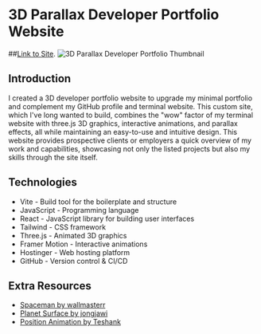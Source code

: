 # 3D Parallax Developer Portfolio Website
##[Link to Site](https://mattlantin.com).
![3D Parallax Developer Portfolio Thumbnail](https://i.ibb.co/86NQD5c/thumbnail-3d-portfolio-smaller.jpg)

## Introduction


I created a 3D developer portfolio website to upgrade my minimal portfolio and complement my GitHub profile and terminal website. This custom site, which I've long wanted to build, combines the "wow" factor of my terminal website with three.js 3D graphics, interactive animations, and parallax effects, all while maintaining an easy-to-use and intuitive design. This website provides prospective clients or employers a quick overview of my work and capabilities, showcasing not only the listed projects but also my skills through the site itself.

## Technologies
- Vite - Build tool for the boilerplate and structure
- JavaScript - Programming language
- React - JavaScript library for building user interfaces
- Tailwind - CSS framework
- Three.js - Animated 3D graphics
- Framer Motion - Interactive animations
- Hostinger - Web hosting platform
- GitHub - Version control & CI/CD

## Extra Resources
- [Spaceman by wallmasterr](https://sketchfab.com/3d-models/tenhun-falling-spaceman-fanart-9fd80b6a259f41fd99e6f56eee686dc5)
- [Planet Surface by jongjawi](https://stock.adobe.com/images/landscape-surface-of-planet-sky-space-science-fiction-fantasy-illustration/330880441?asset_id=330880441)
- [Position Animation by Teshank](https://github.com/teshank2137/portfolio)
